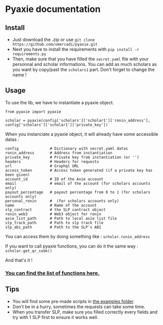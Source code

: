 # Pyaxie documentation

## Install

- Just download the .zip or use `git clone https://github.com/vmercadi/pyaxie.git`
- Next you have to install the requirements with `pip install -r requirements.py`
- Then, make sure that you have filled the `secret.yaml` file with your personnal and scholar informations.
You can add as much scholars as you want by copy/past the `scholars1` part. Don't forget to change the name !


## Usage

To use the lib, we have to instantiate a pyaxie object.

```
from pyaxie import pyaxie

scholar = pyaxie(config['scholars']['scholar1']['ronin_address'], config['scholars']['scholar1']['private_key'])
```

When you instanciate a pyaxie object, it will already have some accessible datas :

```
config              # Dictionary with secret.yaml datas
ronin_address       # Address from instantiation
private_key         # Private key from instantiation (or '')
headers             # Headers for requests
url                 # Graphql URL
access_token        # Access token generated (if a private key has been given)
account_id          # ID of the Axie account
email               # email of the account (for scholars accounts only)
payout_percentage   # payout percentage from 0 to 1 (for scholars accounts only)
personal_ronin      #  (for scholars accounts only)
name                # Name of the account
slp_contract        # the SLP contract object
ronin_web3          # Web3 object for ronin
axie_list_path      # Path to local axie list file
slp_track_path      # Path to slp track file
slp_abi_path        # Path to the SLP's ABI
```

You can access them by doing something like : `scholar.ronin_address`

If you want to call pyaxie functions, you can do it the same way : `scholar.get_qr_code()`

And that's it !  

### [You can find the list of functions here.](https://github.com/vmercadi/pyaxie/documentation/functions.md)

## Tips 
- You will find some pre-made scripts in [the examples folder](https://github.com/vmercadi/pyaxie/examples).
- Don't be in a hurry, sometimes the requests can take some time. 
- When you transfer SLP, make sure you filled correctly every fields and try with 1 SLP first to ensure it works well.